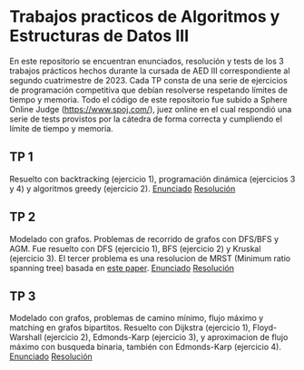 # Trabajos practicos de Algoritmos y Estructuras de Datos III
En este repositorio se encuentran enunciados, resolución y tests de los 3 trabajos prácticos hechos durante la cursada de AED III correspondiente al segundo cuatrimestre de 2023.
Cada TP consta de una serie de ejercicios de programación competitiva que debían resolverse respetando límites de tiempo y memoria.
Todo el código de este repositorio fue subido a Sphere Online Judge (https://www.spoj.com/), juez online en el cual respondió una serie de tests provistos por la cátedra de forma correcta y cumpliendo el límite de tiempo y memoria.

## TP 1
Resuelto con backtracking (ejercicio 1), programación dinámica (ejercicios 3 y 4) y algoritmos greedy (ejercicio 2). 
[Enunciado](tp1/enunciado.pdf)
[Resolución](/tp1/)

## TP 2
Modelado con grafos. Problemas de recorrido de grafos con DFS/BFS y AGM. Fue resuelto con DFS (ejercicio 1), BFS (ejercicio 2) y Kruskal (ejercicio 3). El tercer problema es una resolucion de MRST (Minimum ratio spanning tree) basada en [este paper](https://theory.stanford.edu/~megiddo/pdf/rational.pdf).
[Enunciado](tp2/enunciado.pdf)
[Resolución](/tp2/)

## TP 3
Modelado con grafos, problemas de camino mínimo, flujo máximo y matching en grafos bipartitos. Resuelto con Dijkstra (ejercicio 1), Floyd-Warshall (ejercicio 2), Edmonds-Karp (ejercicio 3), y aproximacion de flujo máximo con busqueda binaria, también con Edmonds-Karp (ejercicio 4).
[Enunciado](tp3/enunciado.pdf)
[Resolución](/tp3/)